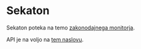 # Sekaton

Sekaton poteka na temo [zakonodajnega monitorja](http://www.zakonodajni-monitor.si/).

API je na voljo na [tem naslovu](http://www.zakonodajni-monitor.si/api).
